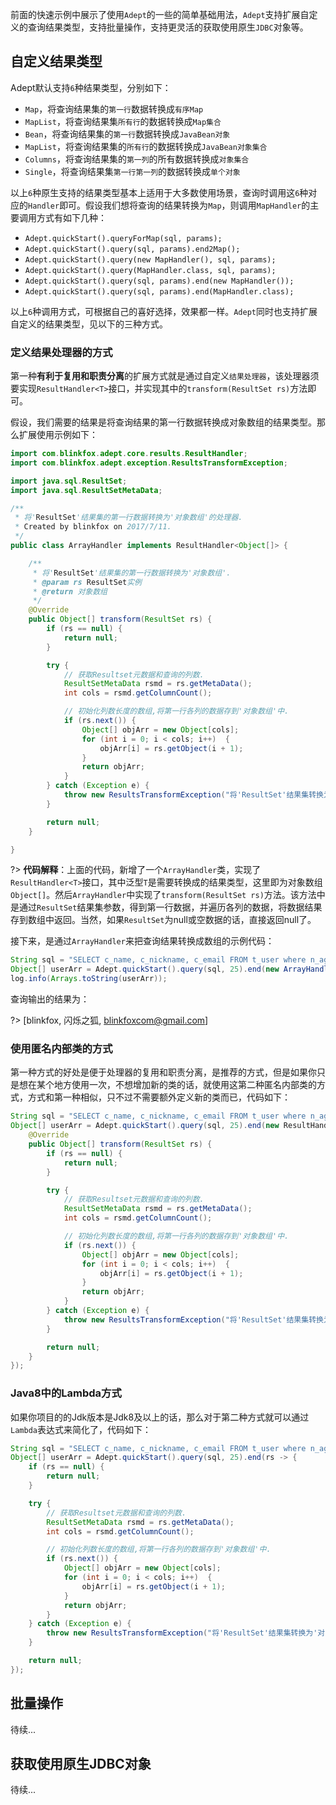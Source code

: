 前面的快速示例中展示了使用`Adept`的一些的简单基础用法，`Adept`支持扩展自定义的查询结果类型，支持批量操作，支持更灵活的获取使用原生`JDBC`对象等。

## 自定义结果类型

Adept默认支持`6`种结果类型，分别如下：

- `Map`，将查询结果集的`第一行`数据转换成`有序Map`
- `MapList`，将查询结果集`所有行`的数据转换成`Map集合`
- `Bean`，将查询结果集的`第一行`数据转换成`JavaBean对象`
- `MapList`，将查询结果集的`所有行`的数据转换成`JavaBean对象集合`
- `Columns`，将查询结果集的`第一列`的所有数据转换成`对象集合`
- `Single`，将查询结果集`第一行第一列`的数据转换成`单个对象`

以上`6`种原生支持的结果类型基本上适用于大多数使用场景，查询时调用这`6`种对应的`Handler`即可。假设我们想将查询的结果转换为`Map`，则调用`MapHandler`的主要调用方式有如下几种：

- `Adept.quickStart().queryForMap(sql, params);`
- `Adept.quickStart().query(sql, params).end2Map();`
- `Adept.quickStart().query(new MapHandler(), sql, params);`
- `Adept.quickStart().query(MapHandler.class, sql, params);`
- `Adept.quickStart().query(sql, params).end(new MapHandler());`
- `Adept.quickStart().query(sql, params).end(MapHandler.class);`

以上`6`种调用方式，可根据自己的喜好选择，效果都一样。`Adept`同时也支持扩展自定义的结果类型，见以下的三种方式。

### 定义结果处理器的方式

第一种**有利于复用和职责分离**的扩展方式就是通过自定义`结果处理器`，该处理器须要实现`ResultHandler<T>`接口，并实现其中的`transform(ResultSet rs)`方法即可。

假设，我们需要的结果是将查询结果的第一行数据转换成对象数组的结果类型。那么扩展使用示例如下：

```java
import com.blinkfox.adept.core.results.ResultHandler;
import com.blinkfox.adept.exception.ResultsTransformException;

import java.sql.ResultSet;
import java.sql.ResultSetMetaData;

/**
 * 将'ResultSet'结果集的第一行数据转换为'对象数组'的处理器.
 * Created by blinkfox on 2017/7/11.
 */
public class ArrayHandler implements ResultHandler<Object[]> {

    /**
     * 将'ResultSet'结果集的第一行数据转换为'对象数组'.
     * @param rs ResultSet实例
     * @return 对象数组
     */
    @Override
    public Object[] transform(ResultSet rs) {
        if (rs == null) {
            return null;
        }

        try {
            // 获取Resultset元数据和查询的列数.
            ResultSetMetaData rsmd = rs.getMetaData();
            int cols = rsmd.getColumnCount();

            // 初始化列数长度的数组,将第一行各列的数据存到'对象数组'中.
            if (rs.next()) {
                Object[] objArr = new Object[cols];
                for (int i = 0; i < cols; i++)  {
                    objArr[i] = rs.getObject(i + 1);
                }
                return objArr;
            }
        } catch (Exception e) {
            throw new ResultsTransformException("将'ResultSet'结果集转换为'对象数组'出错!", e);
        }

        return null;
    }

}
```

?> **代码解释**：上面的代码，新增了一个`ArrayHandler`类，实现了`ResultHandler<T>`接口，其中泛型`T`是需要转换成的结果类型，这里即为对象数组`Object[]`。然后`ArrayHandler`中实现了`transform(ResultSet rs)`方法。该方法中是通过`ResultSet`结果集参数，得到第一行数据，并遍历各列的数据，将数据结果存到数组中返回。当然，如果`ResultSet`为null或空数据的话，直接返回null了。

接下来，是通过`ArrayHandler`来把查询结果转换成数组的示例代码：

```java
String sql = "SELECT c_name, c_nickname, c_email FROM t_user where n_age > ?";
Object[] userArr = Adept.quickStart().query(sql, 25).end(new ArrayHandler());
log.info(Arrays.toString(userArr));
```

查询输出的结果为：

?> [blinkfox, 闪烁之狐, blinkfoxcom@gmail.com]

### 使用匿名内部类的方式

第一种方式的好处是便于处理器的复用和职责分离，是推荐的方式，但是如果你只是想在某个地方使用一次，不想增加新的类的话，就使用这第二种匿名内部类的方式，方式和第一种相似，只不过不需要额外定义新的类而已，代码如下：

```java
String sql = "SELECT c_name, c_nickname, c_email FROM t_user where n_age > ?";
Object[] userArr = Adept.quickStart().query(sql, 25).end(new ResultHandler<Object[]>() {
    @Override
    public Object[] transform(ResultSet rs) {
        if (rs == null) {
            return null;
        }

        try {
            // 获取Resultset元数据和查询的列数.
            ResultSetMetaData rsmd = rs.getMetaData();
            int cols = rsmd.getColumnCount();

            // 初始化列数长度的数组,将第一行各列的数据存到'对象数组'中.
            if (rs.next()) {
                Object[] objArr = new Object[cols];
                for (int i = 0; i < cols; i++)  {
                    objArr[i] = rs.getObject(i + 1);
                }
                return objArr;
            }
        } catch (Exception e) {
            throw new ResultsTransformException("将'ResultSet'结果集转换为'对象数组'出错!", e);
        }

        return null;
    }
});
```

### Java8中的Lambda方式

如果你项目的的Jdk版本是Jdk8及以上的话，那么对于第二种方式就可以通过`Lambda`表达式来简化了，代码如下：

```java
String sql = "SELECT c_name, c_nickname, c_email FROM t_user where n_age > ?";
Object[] userArr = Adept.quickStart().query(sql, 25).end(rs -> {
    if (rs == null) {
        return null;
    }

    try {
        // 获取Resultset元数据和查询的列数.
        ResultSetMetaData rsmd = rs.getMetaData();
        int cols = rsmd.getColumnCount();

        // 初始化列数长度的数组,将第一行各列的数据存到'对象数组'中.
        if (rs.next()) {
            Object[] objArr = new Object[cols];
            for (int i = 0; i < cols; i++)  {
                objArr[i] = rs.getObject(i + 1);
            }
            return objArr;
        }
    } catch (Exception e) {
        throw new ResultsTransformException("将'ResultSet'结果集转换为'对象数组'出错!", e);
    }

    return null;
});
```

## 批量操作

待续...

## 获取使用原生JDBC对象

待续...

